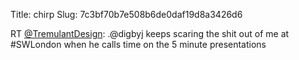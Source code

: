 Title: chirp
Slug: 7c3bf70b7e508b6de0daf19d8a3426d6

RT <a href="http://twitter.com/TremulantDesign">@TremulantDesign</a>: .@digbyj keeps scaring the shit out of me at #SWLondon when he calls time on the 5 minute presentations
